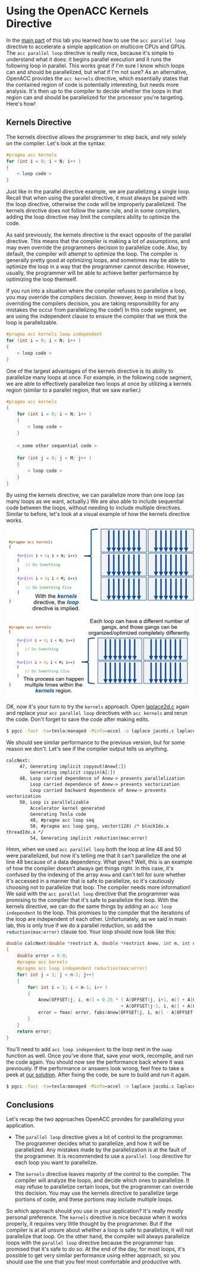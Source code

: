 # Using the OpenACC Kernels Directive

In the [main part](README.md) of this lab you learned how to use the `acc parallel loop` directive to accelerate a simple application on multicore CPUs and GPUs. The `acc parallel loop` directive is really nice, because it's simple to understand what it does: it begins parallel execution and it runs the following loop in parallel. This works great if I'm sure I know which loops can and should be parallelized, but what if I'm not sure? As an alternative, OpenACC provides the `acc kernels` directive, which essentially states that the contained region of code is potentially interesting, but needs more analysis. It's then up to the compiler to decide whether the loops in that region can and should be parallelized for the processor you're targeting. Here's how!

## Kernels Directive

The kernels directive allows the programmer to step back, and rely solely on the compiler. Let's look at the syntax:

```cpp
#pragma acc kernels
for (int i = 0; i < N; i++ )
{
    < loop code >
}
```

Just like in the parallel directive example, we are parallelizing a single loop. Recall that when using the parallel directive, it must always be paired with the loop directive, otherwise the code will be improperly parallelized. The kernels directive does not follow the same rule, and in some compilers, adding the loop directive may limit the compilers ability to optimize the code.

As said previously, the kernels directive is the exact opposite of the parallel directive. This means that the compiler is making a lot of assumptions, and may even override the programmers decision to parallelize code. Also, by default, the compiler will attempt to optimize the loop. The compiler is generally pretty good at optimizing loops, and sometimes may be able to optimize the loop in a way that the programmer cannot describe. However, usually, the programmer will be able to achieve better performance by optimizing the loop themself.

If you run into a situation where the compiler refuses to parallelize a loop, you may override the compilers decision. (however, keep in mind that by overriding the compilers decision, you are taking responsibility for any mistakes the occur from parallelizing the code!) In this code segment, we are using the independent clause to ensure the compiler that we think the loop is parallelizable.

```cpp
#pragma acc kernels loop independent
for (int i = 0; i < N; i++ )
{
    < loop code >
}
```

One of the largest advantages of the kernels directive is its ability to parallelize many loops at once. For example, in the following code segment, we are able to effectively parallelize two loops at once by utilizing a kernels region (similar to a parallel region, that we saw earlier.)

```cpp
#pragma acc kernels
{
    for (int i = 0; i < N; i++ )
    {
        < loop code >
    }
    
    < some other sequential code >
    
    for (int j = 0; j < M; j++ )
    {
        < loop code >
    }
}
```

By using the kernels directive, we can parallelize more than one loop (as many loops as we want, actually.) We are also able to include sequential code between the loops, without needing to include multiple directives. Similar to before, let's look at a visual example of how the kernels directive works.

![kernels1](../images/kernels1.png)
![kernels2](../images/kernels2.png)

OK, now it's your turn to try the `kernels` approach. Open [laplace2d.c](laplace2d.c) again and replace your `acc parallel loop` directives with `acc kernels` and rerun the code. Don't forget to save the code after making edits.



```bash
$ pgcc -fast -ta=tesla:managed -Minfo=accel -o laplace jacobi.c laplace2d.c && echo "Compilation Successful!" && ./laplace
```

We should see similar performance to the previous version, but for some reason we don't. Let's see if the compiler output tells us anything.

```
calcNext:
     47, Generating implicit copyout(Anew[:])
         Generating implicit copyin(A[:])
     48, Loop carried dependence of Anew-> prevents parallelization
         Loop carried dependence of Anew-> prevents vectorization
         Loop carried backward dependence of Anew-> prevents vectorization
     50, Loop is parallelizable
         Accelerator kernel generated
         Generating Tesla code
         48, #pragma acc loop seq
         50, #pragma acc loop gang, vector(128) /* blockIdx.x threadIdx.x */
         54, Generating implicit reduction(max:error)
```

Hmm, when we used `acc parallel loop` both the loop at line 48 and 50 were parallelized, but now it's telling me that it can't parallelize the one at line 48 because of a data dependency. What gives? Well, this is an example of how the compiler doesn't always get things right. In this case, it's confused by the indexing of the array `Anew` and can't tell for sure whether it's accessed in a manner that is safe to parallelize, so it's cautiously choosing not to parallelize that loop. The compiler needs more information! We said with the `acc parallel loop` directive that the programmer was promising to the compiler that it's safe to parallelize the loop. With the kernels directive, we can do the same things by adding an `acc loop independent` to the loop. This promises to the compiler that the iterations of the loop are independent of each other. Unfortunately, as we said in main lab, this is only true if we do a parallel reduction, so add the `reduction(max:error)` clause too. Your loop should now look like this:

```cpp
double calcNext(double *restrict A, double *restrict Anew, int m, int n)
{
    double error = 0.0;
    #pragma acc kernels
    #pragma acc loop independent reduction(max:error)
    for( int j = 1; j < n-1; j++)
    {
        for( int i = 1; i < m-1; i++ )
        {
            Anew[OFFSET(j, i, m)] = 0.25 * ( A[OFFSET(j, i+1, m)] + A[OFFSET(j, i-1, m)]
                                           + A[OFFSET(j-1, i, m)] + A[OFFSET(j+1, i, m)]);
            error = fmax( error, fabs(Anew[OFFSET(j, i, m)] - A[OFFSET(j, i , m)]));
        }
    }
    return error;
}
```

You'll need to add `acc loop independent` to the loop nest in the `swap` function as well. Once you've done that, save your work, recompile, and run the code again. You should now see the performance back where it was previously. If the performance or answers look wrong, feel free to take a peek at [our solution](solutions/laplace2d.kernels.c). After fixing the code, be sure to build and run it again.


```bash
$ pgcc -fast -ta=tesla:managed -Minfo=accel -o laplace jacobi.c laplace2d.c && echo "Compilation Successful!" && ./laplace
```

## Conclusions

Let's recap the two approaches OpenACC provides for parallelizing your application.

* The `parallel loop` directive gives a lot of control to the programmer. The programmer decides what to parallelize, and how it will be parallelized. Any mistakes made by the parallelization is at the fault of the programmer. It is recommended to use a `parallel loop` directive for each loop you want to parallelize.

* The `kernels` directive leaves majority of the control to the compiler. The compiler will analyze the loops, and decide which ones to parallelize. It may refuse to parallelize certain loops, but the programmer can override this decision. You may use the kernels directive to parallelize large portions of code, and these portions may include multiple loops.

So which approach should you use in your application? It's really mostly personal preference. The `kernels` directive is nice because when it works properly, it requires very little thought by the programmer. But if the compiler is at all unsure about whether a loop is safe to parallelize, it will not parallelize that loop. On the other hand, the compiler will always parallelize loops with the `parallel loop` directive because the programmer has promised that it's safe to do so. At the end of the day, for most loops, it's possible to get very similar performance using either approach, so you should use the one that you feel most comfortable and productive with.
